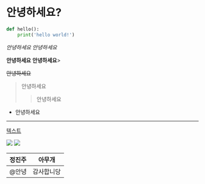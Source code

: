 # 안녕하세요?


``` python
def hello():
    print('hello world!')
```

_안녕하세요_
*안녕하세요*

__안녕하세요__
**안녕하세요**>

~~안녕하세요~~

>안녕하세요
>>안녕하세요

* 안녕하세요

*** 

[텍스트](https://naver.com)

<img src = "https://img.shields.io/badge/Python-FFD43B?style=for-the-badge&logo=python&logoColor=blue">

<img src = "https://img.shields.io/badge/JavaScript-323330?style=for-the-badge&logo=javascript&logoColor=F7DF1E">

| 정진주 | 아무개 |
| --------- | ---- |
| @안녕|감사합니당|

